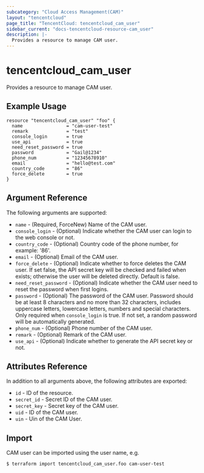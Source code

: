 ```yaml
---
subcategory: "Cloud Access Management(CAM)"
layout: "tencentcloud"
page_title: "TencentCloud: tencentcloud_cam_user"
sidebar_current: "docs-tencentcloud-resource-cam_user"
description: |-
  Provides a resource to manage CAM user.
---
```


# tencentcloud_cam_user

Provides a resource to manage CAM user.

## Example Usage

```hcl
resource "tencentcloud_cam_user" "foo" {
  name                = "cam-user-test"
  remark              = "test"
  console_login       = true
  use_api             = true
  need_reset_password = true
  password            = "Gail@1234"
  phone_num           = "12345678910"
  email               = "hello@test.com"
  country_code        = "86"
  force_delete        = true
}
```

## Argument Reference

The following arguments are supported:

* `name` - (Required, ForceNew) Name of the CAM user.
* `console_login` - (Optional) Indicate whether the CAM user can login to the web console or not.
* `country_code` - (Optional) Country code of the phone number, for example: '86'.
* `email` - (Optional) Email of the CAM user.
* `force_delete` - (Optional) Indicate whether to force deletes the CAM user. If set false, the API secret key will be checked and failed when exists; otherwise the user will be deleted directly. Default is false.
* `need_reset_password` - (Optional) Indicate whether the CAM user need to reset the password when first logins.
* `password` - (Optional) The password of the CAM user. Password should be at least 8 characters and no more than 32 characters, includes uppercase letters, lowercase letters, numbers and special characters. Only required when `console_login` is true. If not set, a random password will be automatically generated.
* `phone_num` - (Optional) Phone number of the CAM user.
* `remark` - (Optional) Remark of the CAM user.
* `use_api` - (Optional) Indicate whether to generate the API secret key or not.

## Attributes Reference

In addition to all arguments above, the following attributes are exported:

* `id` - ID of the resource.
* `secret_id` - Secret ID of the CAM user.
* `secret_key` - Secret key of the CAM user.
* `uid` - ID of the CAM user.
* `uin` - Uin of the CAM User.


## Import

CAM user can be imported using the user name, e.g.

```
$ terraform import tencentcloud_cam_user.foo cam-user-test
```

